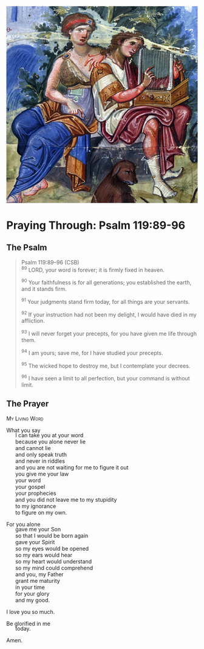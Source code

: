 <img class="intro-right" src="../images/art-paris-psalter.jpg">

<style>
  li {list-style-type: none;}
  p + ul {
    margin-top: -18px;
}
</style>

# Praying Through: Psalm 119:89-96

## The Psalm

>Psalm 119:89–96 (CSB)  
><sup>89</sup> LORD, your word is forever; it is firmly fixed in heaven. 
>
><sup>90</sup> Your faithfulness is for all generations; you established the earth, and it stands firm. 
>
><sup>91</sup> Your judgments stand firm today, for all things are your servants. 
>
><sup>92</sup> If your instruction had not been my delight, I would have died in my affliction. 
>
><sup>93</sup> I will never forget your precepts, for you have given me life through them. 
>
><sup>94</sup> I am yours; save me, for I have studied your precepts. 
>
><sup>95</sup> The wicked hope to destroy me, but I contemplate your decrees. 
>
><sup>96</sup> I have seen a limit to all perfection, but your command is without limit.

## The Prayer

<div style="font-variant: small-caps;">
My Living Word
</div>

What you say
* I can take you at your word
* because you alone never lie
* and cannot lie
* and only speak truth
* and never in riddles
* and you are not waiting for me to figure it out
* you give me your law
* your word
* your gospel
* your prophecies
* and you did not leave me to my stupidity
* to my ignorance
* to figure on my own.

For you alone
* gave me your Son
* so that I would be born again
* gave your Spirit
* so my eyes would be opened
* so my ears would hear
* so my heart would understand
* so my mind could comprehend
* and you, my Father
* grant me maturity
* in your time
* for your glory
* and my good.

I love you so much.

Be glorified in me
* today.

Amen.

